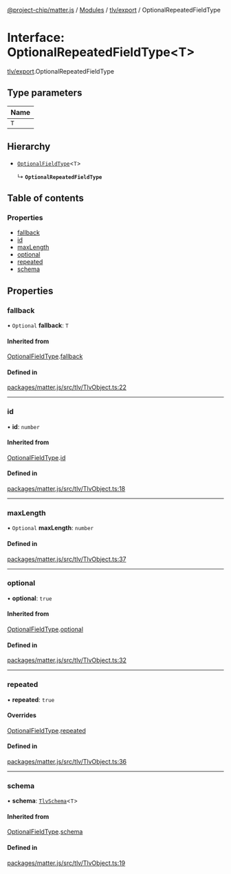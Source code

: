 [@project-chip/matter.js](../README.md) / [Modules](../modules.md) / [tlv/export](../modules/tlv_export.md) / OptionalRepeatedFieldType

# Interface: OptionalRepeatedFieldType\<T\>

[tlv/export](../modules/tlv_export.md).OptionalRepeatedFieldType

## Type parameters

| Name |
| :------ |
| `T` |

## Hierarchy

- [`OptionalFieldType`](tlv_export.OptionalFieldType.md)\<`T`\>

  ↳ **`OptionalRepeatedFieldType`**

## Table of contents

### Properties

- [fallback](tlv_export.OptionalRepeatedFieldType.md#fallback)
- [id](tlv_export.OptionalRepeatedFieldType.md#id)
- [maxLength](tlv_export.OptionalRepeatedFieldType.md#maxlength)
- [optional](tlv_export.OptionalRepeatedFieldType.md#optional)
- [repeated](tlv_export.OptionalRepeatedFieldType.md#repeated)
- [schema](tlv_export.OptionalRepeatedFieldType.md#schema)

## Properties

### fallback

• `Optional` **fallback**: `T`

#### Inherited from

[OptionalFieldType](tlv_export.OptionalFieldType.md).[fallback](tlv_export.OptionalFieldType.md#fallback)

#### Defined in

[packages/matter.js/src/tlv/TlvObject.ts:22](https://github.com/project-chip/matter.js/blob/2d9f2165d2672864fda3496a6d0d5f93597f82c6/packages/matter.js/src/tlv/TlvObject.ts#L22)

___

### id

• **id**: `number`

#### Inherited from

[OptionalFieldType](tlv_export.OptionalFieldType.md).[id](tlv_export.OptionalFieldType.md#id)

#### Defined in

[packages/matter.js/src/tlv/TlvObject.ts:18](https://github.com/project-chip/matter.js/blob/2d9f2165d2672864fda3496a6d0d5f93597f82c6/packages/matter.js/src/tlv/TlvObject.ts#L18)

___

### maxLength

• `Optional` **maxLength**: `number`

#### Defined in

[packages/matter.js/src/tlv/TlvObject.ts:37](https://github.com/project-chip/matter.js/blob/2d9f2165d2672864fda3496a6d0d5f93597f82c6/packages/matter.js/src/tlv/TlvObject.ts#L37)

___

### optional

• **optional**: ``true``

#### Inherited from

[OptionalFieldType](tlv_export.OptionalFieldType.md).[optional](tlv_export.OptionalFieldType.md#optional)

#### Defined in

[packages/matter.js/src/tlv/TlvObject.ts:32](https://github.com/project-chip/matter.js/blob/2d9f2165d2672864fda3496a6d0d5f93597f82c6/packages/matter.js/src/tlv/TlvObject.ts#L32)

___

### repeated

• **repeated**: ``true``

#### Overrides

[OptionalFieldType](tlv_export.OptionalFieldType.md).[repeated](tlv_export.OptionalFieldType.md#repeated)

#### Defined in

[packages/matter.js/src/tlv/TlvObject.ts:36](https://github.com/project-chip/matter.js/blob/2d9f2165d2672864fda3496a6d0d5f93597f82c6/packages/matter.js/src/tlv/TlvObject.ts#L36)

___

### schema

• **schema**: [`TlvSchema`](../classes/tlv_export.TlvSchema.md)\<`T`\>

#### Inherited from

[OptionalFieldType](tlv_export.OptionalFieldType.md).[schema](tlv_export.OptionalFieldType.md#schema)

#### Defined in

[packages/matter.js/src/tlv/TlvObject.ts:19](https://github.com/project-chip/matter.js/blob/2d9f2165d2672864fda3496a6d0d5f93597f82c6/packages/matter.js/src/tlv/TlvObject.ts#L19)
